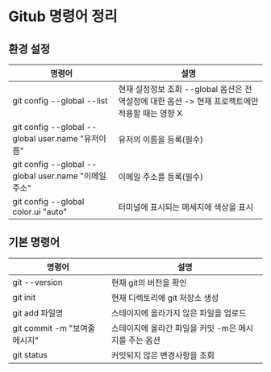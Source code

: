 # Gitub 명령어 정리

## 환경 설정  
|명령어|설명|
|-------------------|-------------------|
| git config --global --list | 현재 설정정보 조회 --global 옵션은 전역설정에 대한 옵션 -> 현재 프로젝트에만 적용할 때는 영향 X |  
| git config --global --global user.name "유저이름" | 유저의 이름을 등록(필수) |
| git config --global --global user.name "이메일주소" | 이메일 주소를 등록(필수) |
| git config --global color.ui "auto" | 터미널에 표시되는 메세지에 색상을 표시 |


## 기본 명령어  
|명령어|설명|
|-------------------|-------------------|
| git --version | 현재 git의 버전을 확인 |
| git init | 현재 디렉토리에 git 저장소 생성 | 
| git add 파일명 | 스테이지에 올라가지 않은 파일을 업로드 |
| git commit -m "보여줄 메시지" | 스테이지에 올라간 파일을 커밋 -m은 메시지를 주는 옵션 |
| git status | 커밋되지 않은 변경사항을 조회 |
